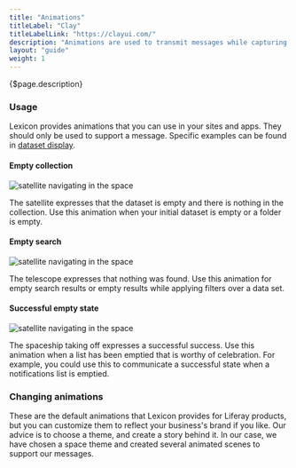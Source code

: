 ```yaml
---
title: "Animations"
titleLabel: "Clay"
titleLabelLink: "https://clayui.com/"
description: "Animations are used to transmit messages while capturing the user's attention in different ways."
layout: "guide"
weight: 1
---
```


<div class="page-description">{$page.description}</div>

### Usage

Lexicon provides animations that you can use in your sites and apps. They should only be used to support a message. Specific examples can be found in [dataset display](./datasetdisplay.html).

#### Empty collection

![satellite navigating in the space](../../../images/empty_state.gif)

The satellite expresses that the dataset is empty and there is nothing in the collection.
Use this animation when your initial dataset is empty or a folder is empty.

#### Empty search

![satellite navigating in the space](../../../images/search_state.gif)

The telescope expresses that nothing was found.
Use this animation for empty search results or empty results while applying filters over a data set.

#### Successful empty state

![satellite navigating in the space](../../../images/success_state.gif)

The spaceship taking off expresses a successful success.
Use this animation when a list has been emptied that is worthy of celebration. For example, you could use this to communicate a successful state when a notifications list is emptied.

### Changing animations

These are the default animations that Lexicon provides for Liferay products, but you can customize them to reflect your business's brand if you like. Our advice is to choose a theme, and create a story behind it. In our case, we have chosen a space theme and created several animated scenes to support our messages.

